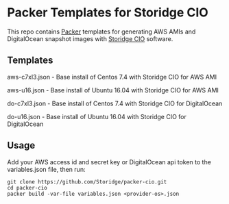 # Packer Templates for Storidge CIO
This repo contains [Packer](https://www.packer.io/) templates for generating AWS AMIs and DigitalOcean snapshot images with [Storidge CIO](http://storidge.com/docs/) software. 

## Templates

aws-c7xl3.json - Base install of Centos 7.4 with Storidge CIO for AWS AMI

aws-u16.json - Base install of Ubuntu 16.04 with Storidge CIO for AWS AMI

do-c7xl3.json - Base install of Centos 7.4 with Storidge CIO for DigitalOcean

do-u16.json - Base install of Ubuntu 16.04 with Storidge CIO for DigitalOcean

## Usage

Add your AWS access id and secret key or DigitalOcean api token to the variables.json file, then run: 

```
git clone https://github.com/Storidge/packer-cio.git
cd packer-cio
packer build -var-file variables.json <provider-os>.json
```

